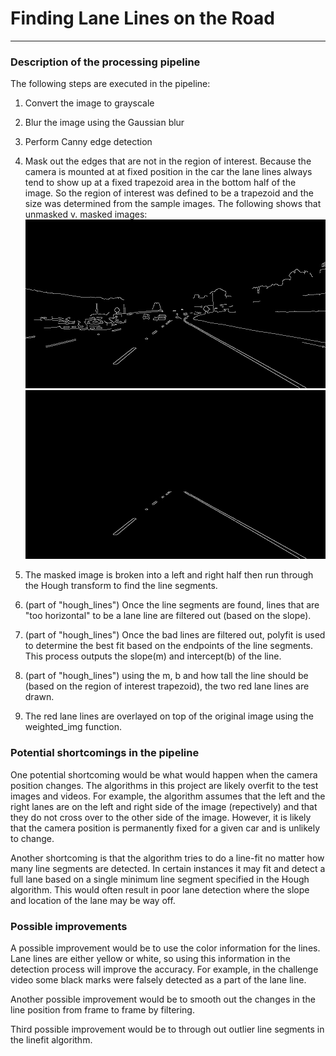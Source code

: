 # **Finding Lane Lines on the Road** 

---

### Description of the processing pipeline

The following steps are executed in the pipeline:

1. Convert the image to grayscale
2. Blur the image using the Gaussian blur
3. Perform Canny edge detection
4. Mask out the edges that are not in the region of interest.  Because the camera is mounted at at fixed position in the car the lane lines always tend to show up at a fixed trapezoid area in the bottom half of the image.  So the region of interest was defined to be a trapezoid and the size was determined from the sample images.  The following shows that unmasked v. masked images:
![Unmasked](/test_images_output/1_edges_solidWhiteCurve.jpg)
![Masked](/test_images_output/2_masked_solidWhiteCurve.jpg)

5. The masked image is broken into a left and right half then run through the Hough transform to find the line segments.
6. (part of "hough_lines") Once the line segments are found, lines that are "too horizontal" to be a lane line are filtered out (based on the slope).
7. (part of "hough_lines") Once the bad lines are filtered out, polyfit is used to determine the best fit based on the endpoints of the line segments.  This process outputs the slope(m) and intercept(b) of the line.
8. (part of "hough_lines") using the m, b and how tall the line should be (based on the region of interest trapezoid), the two red lane lines are drawn. 
9. The red lane lines are overlayed on top of the original image using the weighted_img function.


### Potential shortcomings in the pipeline

One potential shortcoming would be what would happen when the camera position changes.  The algorithms in this project are likely overfit to the test images and videos.  For example, the algorithm assumes that the left and the right lanes are on the left and right side of the image (repectively) and that they do not cross over to the other side of the image.  However, it is likely that the camera position is permanently fixed for a given car and is unlikely to change.

Another shortcoming is that the algorithm tries to do a line-fit no matter how many line segments are detected.  In certain instances it may fit and detect a full lane based on a single minimum line segment specified in the Hough algorithm.  This would often result in poor lane detection where the slope and location of the lane may be way off.


### Possible improvements

A possible improvement would be to use the color information for the lines.  Lane lines are either yellow or white, so using this information in the detection process will improve the accuracy.  For example, in the challenge video some black marks were falsely detected as a part of the lane line.

Another possible improvement would be to smooth out the changes in the line position from frame to frame by filtering.

Third possible improvement would be to through out outlier line segments in the linefit algorithm.

